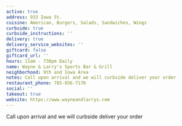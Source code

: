 ```yaml
---
active: true
address: 933 Iowa St.
cuisine: American, Burgers, Salads, Sandwiches, Wings
curbside: true
curbside_instructions: ''
delivery: true
delivery_service_websites: ''
giftcard: false
giftcard_url: ''
hours: 11am - 730pm Daily
name: Wayne & Larry's Sports Bar & Grill
neighborhood: 9th and Iowa Area
notes: Call upon arrival and we will curbside deliver your order
restaurant_phone: 785-856-7170
social: ''
takeout: true
website: https://www.wayneandlarrys.com
---
```


Call upon arrival and we will curbside deliver your order